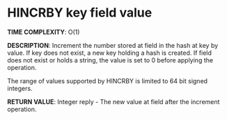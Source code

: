 # HINCRBY key field value #

**TIME COMPLEXITY**:
O(1)

**DESCRIPTION**:
Increment the number stored at field in the hash at key by value. If key does
not exist, a new key holding a hash is created. If field does not exist or
holds a string, the value is set to 0 before applying the operation.

The range of values supported by HINCRBY is limited to 64 bit signed integers.

**RETURN VALUE**:
Integer reply - The new value at field after the increment operation.
